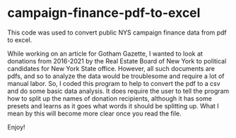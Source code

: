 # campaign-finance-pdf-to-excel
This code was used to convert public NYS campaign finance data from pdf to excel.

While working on an article for Gotham Gazette, I wanted to look at donations from 2016-2021 by the Real Estate Board of New York to political candidates for New York State office. However, all such documents are pdfs, and so to analyze the data would be troublesome and require a lot of manual labor. So, I coded this program to help to convert the pdf to a csv and do some basic data analysis. It does require the user to tell the program how to split up the names of donation recipients, although it has some presets and learns as it goes what words it should be splitting up. What I mean by this will become more clear once you read the file.

Enjoy!
